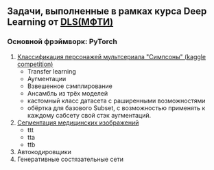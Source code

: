 ## Задачи, выполненные в рамках курса Deep Learning от [DLS(МФТИ)](https://www.dlschool.org/)
### Основной фрэймворк: PyTorch

1. [Классификация персонажей мультсериала "Симпсоны" (kaggle competition)](Classification_of_Simpsons_series_characters.ipynb)
   * Transfer learning
   * Аугментации
   * Взвешенное сэмплирование
   * Ансамбль из трёх моделей
   * кастомный класс датасета с раширенными возможностями
   * обёртка для базового Subset, с возможностью применять к каждому сабсету свой стэк аугментаций.
2. [Сегментация медицинских изображений](Segmentation_of_dermatoscopic_images.ipynb)
   * ttt
   * tta
   * ttb
4. Автокодировщики
5. Генеративные состязательные сети
